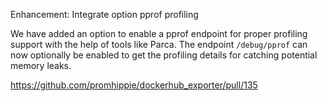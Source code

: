 Enhancement: Integrate option pprof profiling

We have added an option to enable a pprof endpoint for proper profiling support
with the help of tools like Parca. The endpoint `/debug/pprof` can now
optionally be enabled to get the profiling details for catching potential memory
leaks.

https://github.com/promhippie/dockerhub_exporter/pull/135
